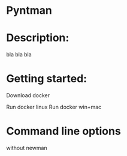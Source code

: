 # Pyntman

# Description:
bla bla bla

# Getting started:

Download docker

Run docker linux
Run docker win+mac

# Command line options
without newman

